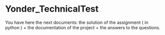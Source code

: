 # Yonder_TechnicalTest
You have here the next documents: the solution of the assignment ( in python ) + the documentation of the project + the answers to the questions.
